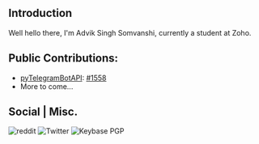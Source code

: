 ## Introduction
Well hello there, I'm Advik Singh Somvanshi, currently a student at Zoho.
## Public Contributions:
- [pyTelegramBotAPI](https://github.com/eternnoir/pyTelegramBotAPI): [#1558](https://github.com/eternnoir/pyTelegramBotAPI/pull/1558)
- More to come...

## Social | Misc.
![reddit](https://img.shields.io/reddit/user-karma/combined/advik_143?style=social) ![Twitter](https://img.shields.io/twitter/follow/istoleabread?style=social) ![Keybase PGP](https://img.shields.io/keybase/pgp/DevAdvik)


<!---
ADVIK143/ADVIK143 is a ✨ special ✨ repository because its `README.md` (this file) appears on your GitHub profile.
You can click the Preview link to take a look at your changes.
--->

